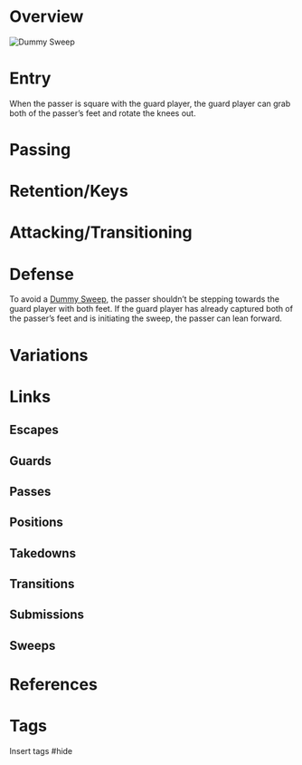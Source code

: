 # Overview

![Dummy Sweep](https://thebjjnotebook.wordpress.com/wp-content/uploads/2019/01/giphy.gif)
# Entry
When the passer is square with the guard player, the guard player can grab both of the passer’s feet and rotate the knees out.
# Passing
# Retention/Keys
# Attacking/Transitioning
# Defense
To avoid a <u>Dummy Sweep</u>, the passer shouldn’t be stepping towards the guard player with both feet. If the guard player has already captured both of the passer’s feet and is initiating the sweep, the passer can lean forward. 
# Variations
# Links
## Escapes
## Guards
## Passes
## Positions
## Takedowns
## Transitions
## Submissions
## Sweeps
# References
# Tags
Insert tags #hide